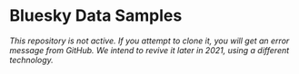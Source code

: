# Bluesky Data Samples

*This repository is not active. If you attempt to clone it, you will get
an error message from GitHub. We intend to revive it later in 2021, using a
different technology.*
